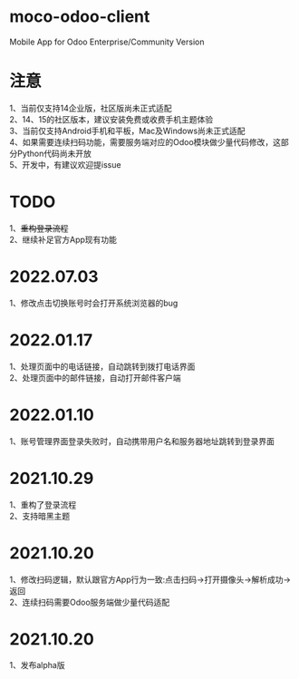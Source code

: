 # moco-odoo-client
Mobile App for Odoo Enterprise/Community Version

# 注意
1、当前仅支持14企业版，社区版尚未正式适配  
2、14、15的社区版本，建议安装免费或收费手机主题体验  
3、当前仅支持Android手机和平板，Mac及Windows尚未正式适配   
4、如果需要连续扫码功能，需要服务端对应的Odoo模块做少量代码修改，这部分Python代码尚未开放   
5、开发中，有建议欢迎提issue

# TODO
1、~~重构登录流程~~  
2、继续补足官方App现有功能   

# 2022.07.03  
1、修改点击切换账号时会打开系统浏览器的bug  

# 2022.01.17  
1、处理页面中的电话链接，自动跳转到拨打电话界面  
2、处理页面中的邮件链接，自动打开邮件客户端  

# 2022.01.10
1、账号管理界面登录失败时，自动携带用户名和服务器地址跳转到登录界面  

# 2021.10.29
1、重构了登录流程   
2、支持暗黑主题   

# 2021.10.20
1、修改扫码逻辑，默认跟官方App行为一致:点击扫码->打开摄像头->解析成功->返回  
2、连续扫码需要Odoo服务端做少量代码适配

# 2021.10.20
1、发布alpha版
